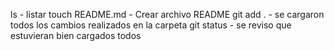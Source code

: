 ls - listar
touch README.md - Crear archivo README
git add . - se cargaron todos los cambios realizados en la carpeta
git status - se reviso que estuvieran bien cargados todos